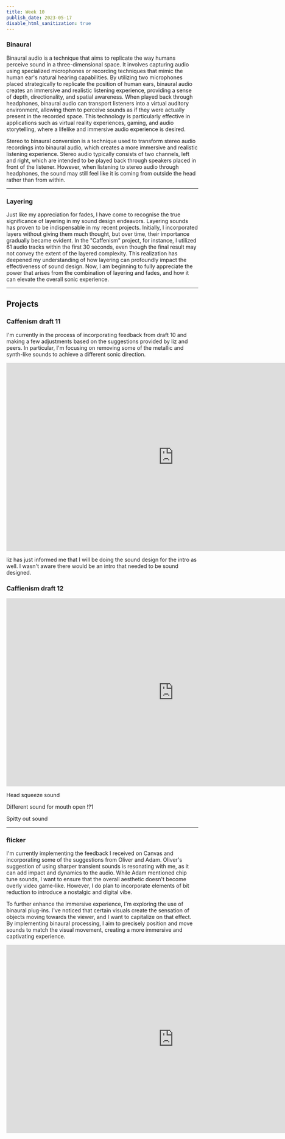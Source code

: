 ```yaml
---
title: Week 10
publish_date: 2023-05-17
disable_html_sanitization: true
---
```



### Binaural


Binaural audio is a technique that aims to replicate the way humans perceive sound in a three-dimensional space. It involves capturing audio using specialized microphones or recording techniques that mimic the human ear's natural hearing capabilities. By utilizing two microphones placed strategically to replicate the position of human ears, binaural audio creates an immersive and realistic listening experience, providing a sense of depth, directionality, and spatial awareness. When played back through headphones, binaural audio can transport listeners into a virtual auditory environment, allowing them to perceive sounds as if they were actually present in the recorded space. This technology is particularly effective in applications such as virtual reality experiences, gaming, and audio storytelling, where a lifelike and immersive audio experience is desired.

Stereo to binaural conversion is a technique used to transform stereo audio recordings into binaural audio, which creates a more immersive and realistic listening experience. Stereo audio typically consists of two channels, left and right, which are intended to be played back through speakers placed in front of the listener. However, when listening to stereo audio through headphones, the sound may still feel like it is coming from outside the head rather than from within.


---

### Layering


Just like my appreciation for fades, I have come to recognise the true significance of layering in my sound design endeavors. Layering sounds has proven to be indispensable in my recent projects. Initially, I incorporated layers without giving them much thought, but over time, their importance gradually became evident. In the "Caffenism" project, for instance, I utilized 61 audio tracks within the first 30 seconds, even though the final result may not convey the extent of the layered complexity. This realization has deepened my understanding of how layering can profoundly impact the effectiveness of sound design. Now, I am beginning to fully appreciate the power that arises from the combination of layering and fades, and how it can elevate the overall sonic experience.

---

## Projects

### Caffenism draft 11


I'm currently in the process of incorporating feedback from draft 10 and making a few adjustments based on the suggestions provided by liz and peers. In particular, I'm focusing on removing some of the metallic and synth-like sounds to achieve a different sonic direction.


<iframe width="878" height="494" src="https://www.youtube.com/embed/uTOuX98WxbA" title="LIZ ANIMATION SOUNDDRAFT 11" frameborder="0" allow="accelerometer; autoplay; clipboard-write; encrypted-media; gyroscope; picture-in-picture; web-share" allowfullscreen></iframe>


liz has just informed me that I will be doing the sound design for the intro as well. I wasn't aware there would be an intro that needed to be sound designed.


### Caffienism draft 12

<iframe width="878" height="494" src="https://www.youtube.com/embed/FeX_pEae-8s" title="LIZ ANIMATION SOUNDDRAFT 12" frameborder="0" allow="accelerometer; autoplay; clipboard-write; encrypted-media; gyroscope; picture-in-picture; web-share" allowfullscreen></iframe>


Head squeeze sound 

Different sound for mouth open !?1

Spitty out sound

---

### flicker

I'm currently implementing the feedback I received on Canvas and incorporating some of the suggestions from Oliver and Adam. Oliver's suggestion of using sharper transient sounds is resonating with me, as it can add impact and dynamics to the audio. While Adam mentioned chip tune sounds, I want to ensure that the overall aesthetic doesn't become overly video game-like. However, I do plan to incorporate elements of bit reduction to introduce a nostalgic and digital vibe.

To further enhance the immersive experience, I'm exploring the use of binaural plug-ins. I've noticed that certain visuals create the sensation of objects moving towards the viewer, and I want to capitalize on that effect. By implementing binaural processing, I aim to precisely position and move sounds to match the visual movement, creating a more immersive and captivating experience.


<iframe width="878" height="494" src="https://www.youtube.com/embed/De_LDvmolD4" title="flicker" frameborder="0" allow="accelerometer; autoplay; clipboard-write; encrypted-media; gyroscope; picture-in-picture; web-share" allowfullscreen></iframe>